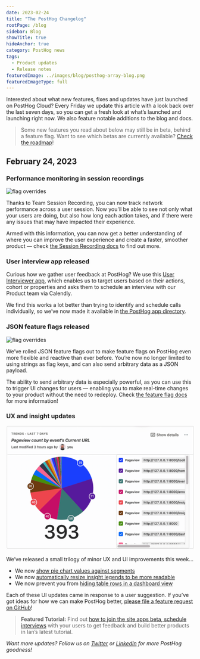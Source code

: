 ```yaml
---
date: 2023-02-24
title: "The PostHog Changelog"
rootPage: /blog
sidebar: Blog
showTitle: true
hideAnchor: true
category: PostHog news
tags:
  - Product updates
  - Release notes
featuredImage: ../images/blog/posthog-array-blog.png
featuredImageType: full
---
```


Interested about what new features, fixes and updates have just launched on PostHog Cloud? Every Friday we update this article with a look back over the last seven days, so you can get a fresh look at what’s launched and launching right now. We also feature notable additions to the blog and docs. 

> Some new features you read about below may still be in beta, behind a feature flag. Want to see which betas are currently available? [Check the roadmap](/roadmap)!

## February 24, 2023

### Performance monitoring in session recordings
![flag overrides](../images/blog/array/perf_monitoring.gif)

Thanks to Team Session Recording, you can now track network performance across a user session. Now you'll be able to see not only what your users are doing, but also how long each action takes, and if there were any issues that may have impacted their experience. 

Armed with this information, you can now get a better understanding of where you can improve the user experience and create a faster, smoother product — check [the Session Recording docs](/manual/recordings) to find out more. 

### User interview app released

Curious how we gather user feedback at PostHog? We use this [User Interviewer app](/apps/user-interviews), which enables us to target users based on their actions, cohort or properties and asks them to schedule an interview with our Product team via Calendly. 

We find this works a lot better than trying to identify and schedule calls individually, so we’ve now made it available in [the PostHog app directory](/apps). 

### JSON feature flags released
![flag overrides](../images/blog/array/json_flags.gif)

We’ve rolled JSON feature flags out to make feature flags on PostHog even more flexible and reactive than ever before. You’re now no longer limited to using strings as flag keys, and can also send arbitrary data as a JSON payload. 

The ability to send arbitrary data is especially powerful, as you can use this to trigger UI changes for users — enabling you to make real-time changes to your product without the need to redeploy. Check [the feature flag docs](/manual/feature-flags) for more information!

### UX and insight updates
![flag overrides](../images/blog/array/bubble_pie_chart.gif)

We’ve released a small trilogy of minor UX and UI improvements this week…

- We now [show pie chart values against segments](https://github.com/PostHog/posthog/pull/14216)
- We now [automatically resize insight legends to be more readable](https://github.com/PostHog/posthog/pull/14210)
- We now prevent you from [hiding table rows in a dashboard view](https://github.com/PostHog/posthog/pull/14209)

Each of these UI updates came in response to a user suggestion. If you’ve got ideas for how we can make PostHog better, [please file a feature request on GitHub](https://github.com/PostHog/posthog/issues/new/choose)!

> **Featured Tutorial:** Find out [how to join the site apps beta, schedule interviews](/tutorials/feedback-interviews-site-apps) with your users to get feedback and build better products in Ian’s latest tutorial. 

_Want more updates? Follow us on [Twitter](https://twitter.com/PostHog) or [LinkedIn](https://linkedin.com/company/posthog) for more PostHog goodness!_

<ArrayCTA />
